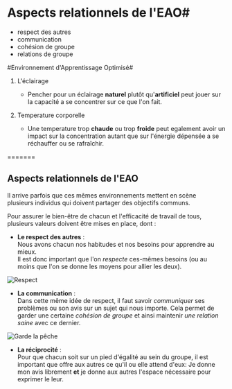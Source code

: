 
# Aspects relationnels de l'EAO#

* respect des autres
* communication
* cohésion de groupe
* relations de groupe

#Environnement d'Apprentissage Optimisé#

1. L'éclairage 
   - Pencher pour un éclairage **naturel** plutôt qu'**artificiel** peut jouer sur la capacité    a se concentrer sur ce que l'on fait.

2. Temperature corporelle
   - Une temperature trop **chaude** ou trop **froide** peut egalement avoir un impact sur la concentration autant que sur l'énergie dépensée a se réchauffer ou se rafraîchir.


=======
## Aspects relationnels de l'EAO 
 
Il arrive parfois que ces mêmes environnements mettent en scène  
plusieurs individus qui doivent partager des objectifs communs. 
 
Pour assurer le bien-être de chacun et l'efficacité de travail de tous,  
plusieurs valeurs doivent être mises en place, dont : 
 
* **Le respect des autres** :    
Nous avons chacun nos habitudes et nos besoins pour apprendre au mieux.  
Il est donc important que l'on *respecte* ces-mêmes besoins (ou au moins que 
l'on se donne les moyens pour allier les deux).
         
![Respect](http://www.legaliguria.coop/legaliguria/wp-content/uploads/2018/04/handshake-2009195_960_720.png) 
 
* **La communication** :   
Dans cette même idée de respect, il faut savoir *communiquer* ses problèmes 
ou son avis sur un sujet qui nous importe. 
Cela permet de garder une certaine *cohésion de groupe* et ainsi maintenir 
*une relation saine* avec ce dernier. 

![Garde la pêche](https://78.media.tumblr.com/69a9306ad33e5efb2f4aae7a8ffc8040/tumblr_oxjvg62IOA1rqiyiyo1_500.gif) 

* **La réciprocité** :   
Pour que chacun soit sur un pied d'égalité au sein du groupe, il est important que offre aux autres ce qu'il ou elle attend d'eux: Je donne mon avis librement **et** je donne aux autres l'espace nécessaire pour exprimer le leur. 


 



